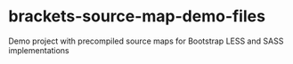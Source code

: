 brackets-source-map-demo-files
==============================

Demo project with precompiled source maps for Bootstrap LESS and SASS implementations
